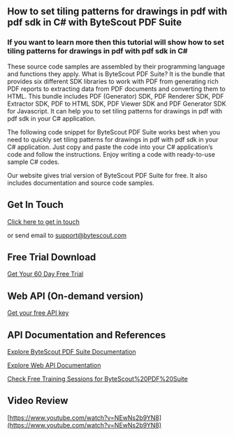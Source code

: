 ## How to set tiling patterns for drawings in pdf with pdf sdk in C# with ByteScout PDF Suite

### If you want to learn more then this tutorial will show how to set tiling patterns for drawings in pdf with pdf sdk in C#

These source code samples are assembled by their programming language and functions they apply. What is ByteScout PDF Suite? It is the bundle that provides six different SDK libraries to work with PDF from generating rich PDF reports to extracting data from PDF documents and converting them to HTML. This bundle includes PDF (Generator) SDK, PDF Renderer SDK, PDF Extractor SDK, PDF to HTML SDK, PDF Viewer SDK and PDF Generator SDK for Javascript. It can help you to set tiling patterns for drawings in pdf with pdf sdk in your C# application.

The following code snippet for ByteScout PDF Suite works best when you need to quickly set tiling patterns for drawings in pdf with pdf sdk in your C# application. Just copy and paste the code into your C# application’s code and follow the instructions. Enjoy writing a code with ready-to-use sample C# codes.

Our website gives trial version of ByteScout PDF Suite for free. It also includes documentation and source code samples.

## Get In Touch

[Click here to get in touch](https://bytescout.zendesk.com/hc/en-us/requests/new?subject=ByteScout%20PDF%20Suite%20Question)

or send email to [support@bytescout.com](mailto:support@bytescout.com?subject=ByteScout%20PDF%20Suite%20Question) 

## Free Trial Download

[Get Your 60 Day Free Trial](https://bytescout.com/download/web-installer?utm_source=github-readme)

## Web API (On-demand version)

[Get your free API key](https://pdf.co/documentation/api?utm_source=github-readme)

## API Documentation and References

[Explore ByteScout PDF Suite Documentation](https://bytescout.com/documentation/index.html?utm_source=github-readme)

[Explore Web API Documentation](https://pdf.co/documentation/api?utm_source=github-readme)

[Check Free Training Sessions for ByteScout%20PDF%20Suite](https://academy.bytescout.com/)

## Video Review

[https://www.youtube.com/watch?v=NEwNs2b9YN8](https://www.youtube.com/watch?v=NEwNs2b9YN8)